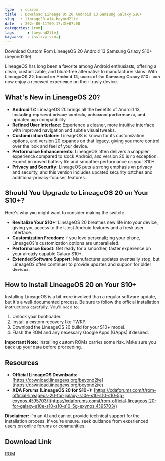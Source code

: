 ```yaml
---
type   : cusrom
title  : Download Lineage OS 20 Android 13 Samsung Galaxy S10+
slug   : lineage20-a14-beyond2lte
date   : 2024-06-11T09:17:35+07:00
categories: [rom]
tags      : [beyond2lte]
keywords  : [Galaxy S10+]
---
```


Download Custom Rom LineageOS 20 Android 13 Samsung Galaxy S10+ (beyond2lte)

LineageOS has long been a favorite among Android enthusiasts, offering a clean, customizable, and bloat-free alternative to manufacturer skins. With LineageOS 20, based on Android 13, users of the Samsung Galaxy S10+ can now enjoy a renewed experience on their trusty device.

## What's New in LineageOS 20?

* **Android 13:** LineageOS 20 brings all the benefits of Android 13, including improved privacy controls, enhanced performance, and updated app compatibility.
* **Refined User Interface:**  Experience a cleaner, more intuitive interface with improved navigation and subtle visual tweaks.
* **Customization Galore:** LineageOS is known for its customization options, and version 20 expands on that legacy, giving you more control over the look and feel of your device.
* **Performance Enhancements:** LineageOS often delivers a snappier experience compared to stock Android, and version 20 is no exception. Expect improved battery life and smoother performance on your S10+.
* **Privacy and Security:** LineageOS puts a strong emphasis on privacy and security, and this version includes updated security patches and additional privacy-focused features.

## Should You Upgrade to LineageOS 20 on Your S10+?

Here's why you might want to consider making the switch:

* **Revitalize Your S10+:** LineageOS 20 breathes new life into your device, giving you access to the latest Android features and a fresh user interface.
* **Customization Freedom:** If you love personalizing your phone, LineageOS's customization options are unparalleled.
* **Performance Boost:** Get ready for a smoother, faster experience on your already capable Galaxy S10+.
* **Extended Software Support:** Manufacturer updates eventually stop, but LineageOS often continues to provide updates and support for older devices.

## How to Install LineageOS 20 on Your S10+

Installing LineageOS is a bit more involved than a regular software update, but it's a well-documented process. Be sure to follow the official installation instructions carefully. You'll need to:

1. Unlock your bootloader.
2. Install a custom recovery like TWRP.
3. Download the LineageOS 20 build for your S10+ model.
4. Flash the ROM and any necessary Google Apps (GApps) if desired.

**Important Note:** Installing custom ROMs carries some risk. Make sure you back up your data before proceeding.

## Resources

* **Official LineageOS Downloads:** [https://download.lineageos.org/beyond2lte](https://download.lineageos.org/beyond2lte)
* **XDA Forums (LineageOS 20 for S10+):** [https://xdaforums.com/t/rom-official-lineageos-20-for-galaxy-s10e-s10-s10-s10-5g-exynos.4595703/](https://xdaforums.com/t/rom-official-lineageos-20-for-galaxy-s10e-s10-s10-s10-5g-exynos.4595703/)

**Disclaimer:** I'm an AI and cannot provide technical support for the installation process. If you're unsure, seek guidance from experienced users on online forums or communities.


## Download Link
[ROM](https://t.me/wahyu6070files/566?single)

